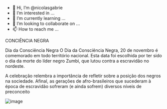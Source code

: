 - 👋 Hi, I’m @nicolasgabrie
- 👀 I’m interested in ...
- 🌱 I’m currently learning ...
- 💞️ I’m looking to collaborate on ...
- 📫 How to reach me ...

CONCIÊNCIA NEGRA

Dia da Consciência Negra
O Dia da Consciência Negra, 20 de novembro é comemorado em todo território nacional. Esta data foi escolhida por ter sido o dia da morte do líder negro Zumbi, que lutou contra a escravidão no nordeste.

A celebração relembra a importância de refletir sobre a posição dos negros na sociedade. Afinal, as gerações de afro-brasileiros que sucederam à época de escravidão sofreram (e ainda sofrem) diversos níveis de preconceito

![image](https://user-images.githubusercontent.com/118565114/202786826-4b48b3c1-3225-4fec-ac18-09107535ad2e.png)
